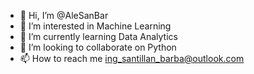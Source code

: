 - 👋 Hi, I’m @AleSanBar
- 👀 I’m interested in Machine Learning
- 🌱 I’m currently learning Data Analytics
- 💞️ I’m looking to collaborate on Python
- 📫 How to reach me ing_santillan_barba@outlook.com

<!---
AleSanBar/AleSanBar is a ✨ special ✨ repository because its `README.md` (this file) appears on your GitHub profile.
You can click the Preview link to take a look at your changes.
--->
